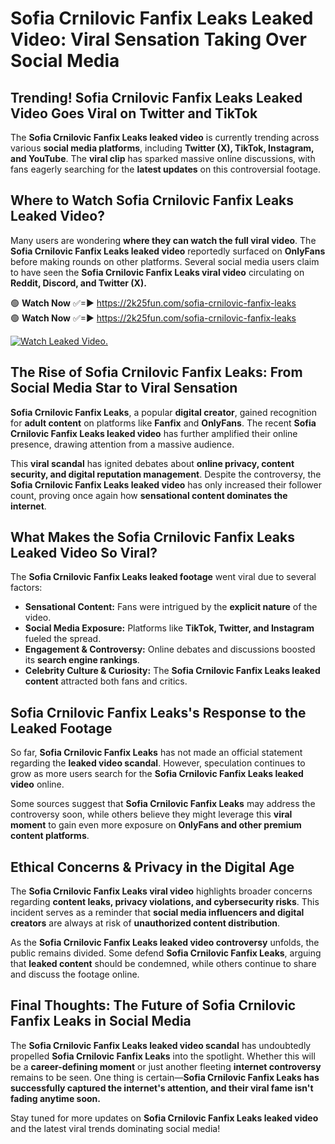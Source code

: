 # Sofia Crnilovic Fanfix Leaks Leaked Video: Viral Sensation Taking Over Social Media

## **Trending! Sofia Crnilovic Fanfix Leaks Leaked Video Goes Viral on Twitter and TikTok**
The **Sofia Crnilovic Fanfix Leaks leaked video** is currently trending across various **social media platforms**, including **Twitter (X), TikTok, Instagram, and YouTube**. The **viral clip** has sparked massive online discussions, with fans eagerly searching for the **latest updates** on this controversial footage.

## **Where to Watch Sofia Crnilovic Fanfix Leaks Leaked Video?**
Many users are wondering **where they can watch the full viral video**. The **Sofia Crnilovic Fanfix Leaks leaked video** reportedly surfaced on **OnlyFans** before making rounds on other platforms. Several social media users claim to have seen the **Sofia Crnilovic Fanfix Leaks viral video** circulating on **Reddit, Discord, and Twitter (X).**

🟢 **Watch Now** ✅=► https://2k25fun.com/sofia-crnilovic-fanfix-leaks  
🟢 **Watch Now** ✅=► https://2k25fun.com/sofia-crnilovic-fanfix-leaks  

[![Watch Leaked Video.](https://miro.medium.com/v2/resize:fit:828/format:webp/1*cilzJN44JGOrTw9NJCrNHA.gif "Watch Leaked Video")](https://2k25fun.com/sofia-crnilovic-fanfix-leaks)

## **The Rise of Sofia Crnilovic Fanfix Leaks: From Social Media Star to Viral Sensation**
**Sofia Crnilovic Fanfix Leaks**, a popular **digital creator**, gained recognition for **adult content** on platforms like **Fanfix** and **OnlyFans**. The recent **Sofia Crnilovic Fanfix Leaks leaked video** has further amplified their online presence, drawing attention from a massive audience.

This **viral scandal** has ignited debates about **online privacy, content security, and digital reputation management**. Despite the controversy, the **Sofia Crnilovic Fanfix Leaks leaked video** has only increased their follower count, proving once again how **sensational content dominates the internet**.

## **What Makes the Sofia Crnilovic Fanfix Leaks Leaked Video So Viral?**
The **Sofia Crnilovic Fanfix Leaks leaked footage** went viral due to several factors:
- **Sensational Content:** Fans were intrigued by the **explicit nature** of the video.
- **Social Media Exposure:** Platforms like **TikTok, Twitter, and Instagram** fueled the spread.
- **Engagement & Controversy:** Online debates and discussions boosted its **search engine rankings**.
- **Celebrity Culture & Curiosity:** The **Sofia Crnilovic Fanfix Leaks leaked content** attracted both fans and critics.

## **Sofia Crnilovic Fanfix Leaks's Response to the Leaked Footage**
So far, **Sofia Crnilovic Fanfix Leaks** has not made an official statement regarding the **leaked video scandal**. However, speculation continues to grow as more users search for the **Sofia Crnilovic Fanfix Leaks leaked video** online.

Some sources suggest that **Sofia Crnilovic Fanfix Leaks** may address the controversy soon, while others believe they might leverage this **viral moment** to gain even more exposure on **OnlyFans and other premium content platforms**.

## **Ethical Concerns & Privacy in the Digital Age**
The **Sofia Crnilovic Fanfix Leaks viral video** highlights broader concerns regarding **content leaks, privacy violations, and cybersecurity risks**. This incident serves as a reminder that **social media influencers and digital creators** are always at risk of **unauthorized content distribution**.

As the **Sofia Crnilovic Fanfix Leaks leaked video controversy** unfolds, the public remains divided. Some defend **Sofia Crnilovic Fanfix Leaks**, arguing that **leaked content** should be condemned, while others continue to share and discuss the footage online.

## **Final Thoughts: The Future of Sofia Crnilovic Fanfix Leaks in Social Media**
The **Sofia Crnilovic Fanfix Leaks leaked video scandal** has undoubtedly propelled **Sofia Crnilovic Fanfix Leaks** into the spotlight. Whether this will be a **career-defining moment** or just another fleeting **internet controversy** remains to be seen. One thing is certain—**Sofia Crnilovic Fanfix Leaks has successfully captured the internet's attention, and their viral fame isn't fading anytime soon.**

Stay tuned for more updates on **Sofia Crnilovic Fanfix Leaks leaked video** and the latest viral trends dominating social media!